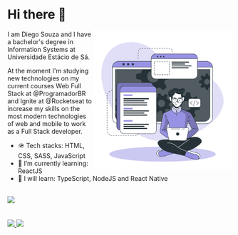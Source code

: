 # Hi there 👋

<img width=312px align="right" src="./assets/img/developer.svg" />

I am Diego Souza and I have a bachelor's degree in Information Systems at Universidade Estácio de Sá.

At the moment I'm studying new technologies on my current courses Web Full Stack at @ProgramadorBR and Ignite at @Rocketseat to increase my skills on the most modern technologies of web and mobile to work as a Full Stack developer.

- :military_helmet:	Tech stacks: HTML, CSS, SASS, JavaScript
- :seedling: I’m currently learning: ReactJS
- :rocket: I will learn: TypeScript, NodeJS and React Native
<br/>
<a href="https://www.linkedin.com/in/diego-dsouza/"><img src="https://img.shields.io/badge/LinkedIn-0077B5?style=for-the-badge&logo=linkedin&logoColor=white"/></a>
<br/><br/><br/>
 <div>
  <a href="https://github.com/diegosouza007">
  <img height="180em" src="https://github-readme-stats.vercel.app/api?username=diegosouza007&show_icons=true&theme=tokyonight&include_all_commits=true&count_private=true"/>
  <img height="180em" src="https://github-readme-stats.vercel.app/api/top-langs/?username=diegosouza007&layout=compact&langs_count=7&theme=tokyonight"/>
</div>
